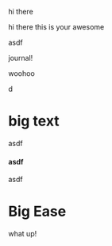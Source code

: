 hi there

hi there this is your awesome&#x20;

asdf

journal!

woohoo&#x20;

d

# big text

asdf

#### asdf

asdf

# Big Ease

what up!